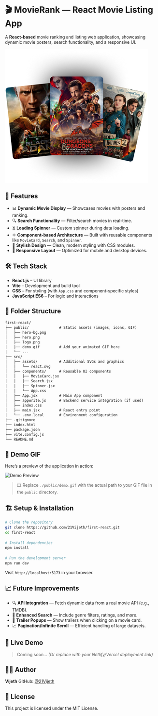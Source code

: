 # 🎬 MovieRank — React Movie Listing App

A **React-based** movie ranking and listing web application, showcasing dynamic movie posters, search functionality, and a responsive UI.

![App Banner](./public/hero.png) <!-- Optional static image for banner -->

## 🚀 Features

* 📊 **Dynamic Movie Display** — Showcases movies with posters and ranking.
* 🔍 **Search Functionality** — Filter/search movies in real-time.
* ⏳ **Loading Spinner** — Custom spinner during data loading.
* ⚛️ **Component-based Architecture** — Built with reusable components like `MovieCard`, `Search`, and `Spinner`.
* 🎨 **Stylish Design** — Clean, modern styling with CSS modules.
* 📱 **Responsive Layout** — Optimized for mobile and desktop devices.

## 🛠 Tech Stack

* **React.js** – UI library
* **Vite** – Development and build tool
* **CSS** – For styling (with `App.css` and component-specific styles)
* **JavaScript ES6** – For logic and interactions

## 📂 Folder Structure

```
first-react/
├── public/              # Static assets (images, icons, GIF)
│   ├── hero-bg.png
│   ├── hero.png
│   ├── logo.png
│   ├── demo.gif         # Add your animated GIF here
│   └── ...  
├── src/
│   ├── assets/          # Additional SVGs and graphics
│   │   └── react.svg
│   ├── components/      # Reusable UI components
│   │   ├── MovieCard.jsx
│   │   ├── Search.jsx
│   │   ├── Spinner.jsx
│   │   └── App.css
│   ├── App.jsx          # Main App component
│   ├── appwrite.js      # Backend service integration (if used)
│   ├── index.css
│   ├── main.jsx         # React entry point
│   └── .env.local       # Environment configuration
├── .gitignore
├── index.html
├── package.json
├── vite.config.js
└── README.md
```

## 🎥 Demo GIF

Here’s a preview of the application in action:

![Demo Preview](./public/demo.gif)

> 🎞️ Replace `./public/demo.gif` with the actual path to your GIF file in the `public` directory.

## 🏗️ Setup & Installation

```bash
# Clone the repository
git clone https://github.com/21Vijeth/first-react.git
cd first-react

# Install dependencies
npm install

# Run the development server
npm run dev
```

Visit `http://localhost:5173` in your browser.

## 📈 Future Improvements

* 🔍 **API Integration** — Fetch dynamic data from a real movie API (e.g., TMDB).
* 🌟 **Enhanced Search** — Include genre filters, ratings, and more.
* 🎥 **Trailer Popups** — Show trailers when clicking on a movie card.
* 📈 **Pagination/Infinite Scroll** — Efficient handling of large datasets.

## 🔗 Live Demo

> Coming soon… *(Or replace with your Netlify/Vercel deployment link)*

## 🙋‍♂️ Author

**Vijeth**
GitHub: [@21Vijeth](https://github.com/21Vijeth)

## 📄 License

This project is licensed under the MIT License.
